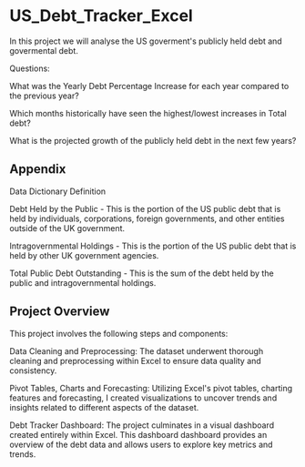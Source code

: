 # US_Debt_Tracker_Excel

In this project we will analyse the US goverment's publicly held debt and govermental debt.

Questions:

What was the Yearly Debt Percentage Increase for each year compared to the previous year?

Which months historically have seen the highest/lowest increases in Total debt?

What is the projected growth of the publicly held debt in the next few years?



## Appendix

Data Dictionary	Definition

Debt Held by the Public - This is the portion of the US public debt that is held by individuals, corporations, foreign governments, and other entities outside of the UK government.

Intragovernmental Holdings - This is the portion of the US public debt that is held by other UK government agencies.

Total Public Debt Outstanding - This is the sum of the debt held by the public and intragovernmental holdings.

## Project Overview

This project involves the following steps and components:

Data Cleaning and Preprocessing: The dataset underwent thorough cleaning and preprocessing within Excel to ensure data quality and consistency.

Pivot Tables, Charts and Forecasting: Utilizing Excel's pivot tables, charting features and forecasting, I created visualizations to uncover trends and insights related to different aspects of the dataset.

Debt Tracker Dashboard: The project culminates in a visual dashboard created entirely within Excel. This dashboard dashboard provides an overview of the debt data and allows users to explore key metrics and trends.
